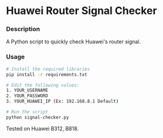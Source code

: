 # Huawei Router Signal Checker

### Description
A Python script to quickly check Huawei's router signal.

### Usage
```bash
# Install the required libraries
pip install -r requirements.txt

# Edit the following values:
1. YOUR_USERNAME
2. YOUR_PASSWORD
3. YOUR_HUAWEI_IP (Ex: 192.168.8.1 Default)

# Run the script
python signal-checker.py
```

Tested on Huawei B312, B818.
